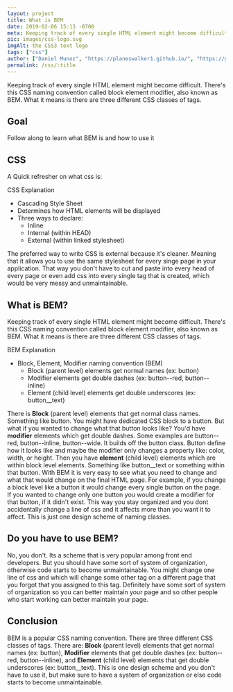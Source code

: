 ```yaml
---
layout: project
title: What is BEM
date: 2019-02-06 15:13 -0700
meta: Keeping track of every single HTML element might become difficult. There's this CSS naming convention called block element modifier, also known as BEM. What it means is there are three different CSS classes of tags.
pic: images/css-logo.svg
imgAlt: the CSS3 text logo
tags: ["css"]
author: ["Daniel Munoz", "https://planeswalker1.github.io/", "https://github.com/planeswalker1"]
permalink: /css/:title
---
```


Keeping track of every single HTML element might become difficult. There's this CSS naming convention called block element modifier, also known as BEM. What it means is there are three different CSS classes of tags.

<!-- ==== -->
<!-- GOAL -->
<!-- ==== -->

## Goal

Follow along to learn what BEM is and how to use it

<!-- === -->
<!-- CSS -->
<!-- === -->

## CSS

A Quick refresher on what css is:

<p class="highlight__file-desc">CSS Explanation</p>

* Cascading Style Sheet
* Determines how HTML elements will be displayed
* Three ways to declare:
  * Inline
  * Internal (within HEAD)
  * External (within linked stylesheet)

The preferred way to write CSS is external because it's cleaner. Meaning that it allows you to use the same stylesheet for every singe page in your application. That way you don't have to cut and paste into every head of every page or even add css into every single tag that is created, which would be very messy and unmaintainable.

<!-- =========== -->
<!-- WHAT IS BEM -->
<!-- =========== -->

## What is BEM?

Keeping track of every single HTML element might become difficult. There's this CSS naming convention called block element modifier, also known as BEM. What it means is there are three different CSS classes of tags.

<p class="highlight__file-desc">BEM Explanation</p>

* Block, Element, Modifier naming convention (BEM)
    * Block (parent level) elements get normal names (ex: button)
    * Modifier elements get double dashes (ex: button--red, button--inline)
    * Element (child level) elements get double underscores (ex: button__text)

There is **Block** (parent level) elements that get normal class names. Something like <span class="highlight__code">button</span>. You might have dedicated CSS block to a button. But what if you wanted to change what that button looks like? You'd have **modifier** elements which get double dashes. Some examples are <span class="highlight__code">button--red</span>, <span class="highlight__code">button--inline</span>, <span class="highlight__code">button--wide</span>. It builds off the <span class="highlight__code">button</span> class. Button define how it looks like and maybe the modifier only changes a property like: color, width, or height. Then you have **element** (child level) elements which are within block level elements. Something like <span class="highlight__code">button__text</span> or something within that button. With BEM it is very easy to see what you need to change and what that would change on the final HTML page. For example, if you change a block level like a <span class="highlight__code">button</span> it would change every single button on the page. If you wanted to change only one button you would create a modifier for that button, if it didn't exist. This way you stay organized and you dont accidentally change a line of css and it affects more than you want it to affect. This is just one design scheme of naming classes.

<!-- ====================== -->
<!-- DO YOU HAVE TO USE BEM -->
<!-- ====================== -->

## Do you have to use BEM?

No, you don't. Its a scheme that is very popular among front end developers. But you should have some sort of system of organization, otherwise code starts to become unmaintainable. You might change one line of css and which will change some other tag on a different page that you forgot that you assigned to this tag. Definitely have some sort of system of organization so you can better maintain your page and so other people who start working can better maintain your page.

<!-- ========== -->
<!-- CONCLUSION -->
<!-- ========== -->

## Conclusion

BEM is a popular CSS naming convention. There are three different CSS classes of tags. There are: **Block** (parent level) elements that get normal names (ex: button), **Modifier** elements that get double dashes (ex: button--red, button--inline), and **Element** (child level) elements that get double underscores (ex: button__text). This is one design scheme and you don't have to use it, but make sure to have a system of organization or else code starts to become unmaintainable.